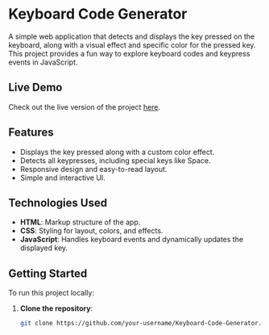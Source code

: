 # Keyboard Code Generator

A simple web application that detects and displays the key pressed on the keyboard, along with a visual effect and specific color for the pressed key. This project provides a fun way to explore keyboard codes and keypress events in JavaScript.

## Live Demo

Check out the live version of the project [here](https://aakashr11111001111.github.io/Keyboard-Code-Generator/).

## Features

- Displays the key pressed along with a custom color effect.
- Detects all keypresses, including special keys like Space.
- Responsive design and easy-to-read layout.
- Simple and interactive UI.

## Technologies Used

- **HTML**: Markup structure of the app.
- **CSS**: Styling for layout, colors, and effects.
- **JavaScript**: Handles keyboard events and dynamically updates the displayed key.

## Getting Started

To run this project locally:

1. **Clone the repository**:
   ```bash
   git clone https://github.com/your-username/Keyboard-Code-Generator.git

